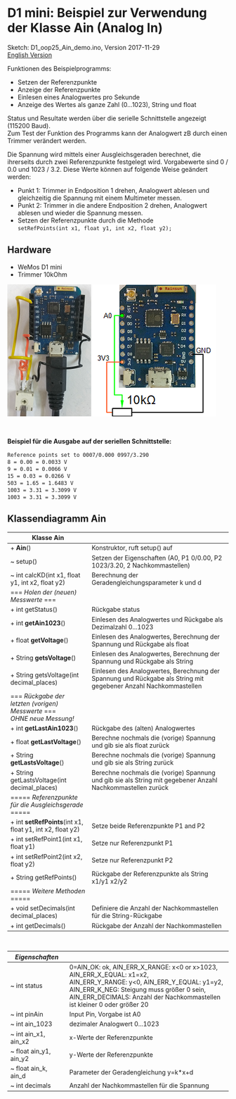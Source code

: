 # D1 mini: Beispiel zur Verwendung der Klasse Ain (Analog In)
Sketch: D1_oop25_Ain_demo.ino, Version 2017-11-29   
[English Version](./README.md "English Version")

Funktionen des Beispielprogramms:
* Setzen der Referenzpunkte
* Anzeige der Referenzpunkte
* Einlesen eines Analogwertes pro Sekunde
* Anzeige des Wertes als ganze Zahl (0...1023), String und float 

Status und Resultate werden &uuml;ber die serielle Schnittstelle angezeigt (115200 Baud).   
Zum Test der Funktion des Programms kann der Analogwert zB durch einen Trimmer ver&auml;ndert werden.   

Die Spannung wird mittels einer Ausgleichsgeraden berechnet, die ihrerseits durch zwei Referenzpunkte festgelegt wird. Vorgabewerte sind 0 / 0.0 und 1023 / 3.2. Diese Werte k&ouml;nnen auf folgende Weise ge&auml;ndert werden:
* Punkt 1: Trimmer in Endposition 1 drehen, Analogwert ablesen und gleichzeitig die Spannung mit einem Multimeter messen.
* Punkt 2: Trimmer in die andere Endposition 2 drehen, Analogwert ablesen und wieder die Spannung messen.
* Setzen der Referenzpunkte durch die Methode   
`setRefPoints(int x1, float y1, int x2, float y2);`

## Hardware
* WeMos D1 mini
* Trimmer 10kOhm

![Image: D1mini](./images/D1_trimmer_171204.png "D1mini") ![Image: circuit trimmer](./images/D1_circuit_trimmer_171204.png "circuit trimmer")

&nbsp;

**Beispiel f&uuml;r die Ausgabe auf der seriellen Schnittstelle:**
```
Reference points set to 0007/0.000 0997/3.290
8 = 0.00 = 0.0033 V
9 = 0.01 = 0.0066 V
15 = 0.03 = 0.0266 V
503 = 1.65 = 1.6483 V
1003 = 3.31 = 3.3099 V
1003 = 3.31 = 3.3099 V
```

## Klassendiagramm Ain
| Klasse Ain                        |     |
| --------------------------------- | --- |
| + __Ain__()                       | Konstruktor, ruft setup() auf |
| ~ setup() | Setzen der Eigenschaften (A0, P1 0/0.00, P2 1023/3.20, 2 Nachkommastellen) |
| ~ int calcKD(int x1, float y1, int x2, float y2) | Berechnung der Geradengleichungsparameter k und d |
| === *Holen der (neuen) Messwerte* === |     |
| + int    getStatus()            | R&uuml;ckgabe status |
| + int    __getAin1023__()       | Einlesen des Analogwertes und R&uuml;ckgabe als Dezimalzahl 0...1023 |  
| + float  __getVoltage__()       | Einlesen des Analogwertes, Berechnung der Spannung und R&uuml;ckgabe als float |
| + String __getsVoltage__()      | Einlesen des Analogwertes, Berechnung der Spannung und R&uuml;ckgabe als String |
| + String getsVoltage(int decimal_places) | Einlesen des Analogwertes, Berechnung der Spannung und R&uuml;ckgabe als String mit gegebener Anzahl Nachkommastellen |
| === *R&uuml;ckgabe der letzten (vorigen) Messwerte* ===<br>*OHNE neue Messung!* |     |
| + int    __getLastAin1023__()   | R&uuml;ckgabe des (alten) Analogwertes |  
| + float  __getLastVoltage__()   | Berechne nochmals die (vorige) Spannung und gib sie als float zur&uuml;ck |
| + String __getLastsVoltage__()  | Berechne nochmals die (vorige) Spannung und gib sie als String zur&uuml;ck   |
| + String getLastsVoltage(int decimal_places) | Berechne nochmals die (vorige) Spannung und gib sie als String mit gegebener Anzahl Nachkommastellen zur&uuml;ck |
| ===== *Referenzpunkte f&uuml;r die Ausgleichsgerade* ===== |     |
| + int    __setRefPoints__(int x1, float y1, int x2, float y2) | Setze beide Referenzpunkte P1 and P2 |
| + int    setRefPoint1(int x1, float y1) | Setze nur Referenzpunkt P1 |
| + int    setRefPoint2(int x2, float y2) | Setze nur Referenzpunkt P2 |
| + String getRefPoints()         | R&uuml;ckgabe der Referenzpunkte als String x1/y1 x2/y2 |
| ===== *Weitere Methoden* ===== |     |
| + void   setDecimals(int decimal_places) | Definiere die Anzahl der Nachkommastellen f&uuml;r die String-R&uuml;ckgabe |
| + int    getDecimals()          | R&uuml;ckgabe der Anzahl der Nachkommastellen |

&nbsp;

|  *Eigenschaften*        |                                        |
| ----------------------- | -------------------------------------- |
| ~ int    status         | 0=AIN_OK: ok, AIN_ERR_X_RANGE: x<0 or x>1023, AIN_ERR_X_EQUAL: x1=x2,<br> AIN_ERR_Y_RANGE: y<0, AIN_ERR_Y_EQUAL: y1=y2,<br> AIN_ERR_K_NEG: Steigung muss gr&ouml;&szlig;er 0 sein,<br> AIN_ERR_DECIMALS: Anzahl der Nachkommastellen ist kleiner 0 oder gr&ouml;&szlig;er 20 |
| ~ int    pinAin         | Input Pin, Vorgabe ist A0              |
| ~ int    ain_1023       | dezimaler Analogwert 0...1023          |
| ~ int    ain_x1, ain_x2 | x-Werte der Referenzpunkte             |
| ~ float  ain_y1, ain_y2 | y-Werte der Referenzpunkte             |
| ~ float  ain_k, ain_d   | Parameter der Geradengleichung y=k*x+d |
| ~ int    decimals       | Anzahl der Nachkommastellen f&uuml;r die Spannung |
